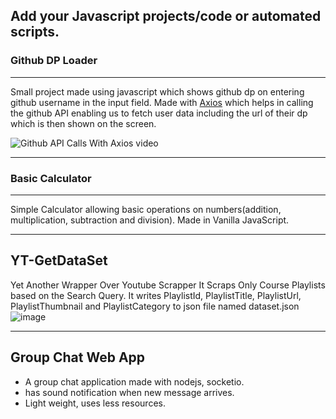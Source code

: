## Add your Javascript projects/code or automated scripts.

<h3><b>Github DP Loader</b></h3><hr>

Small project made using javascript which shows github dp on entering github username in the input field. Made with [Axios](https://axios-http.com/) which helps in calling the github API enabling us to fetch user data including the url of their dp which is then shown on the screen.

![Github API Calls With Axios video](https://user-images.githubusercontent.com/56643117/135519622-394625e9-0e97-40e7-95d6-29b8a90bd498.gif)

<hr />
<h3><b>Basic Calculator</b></h3>
<hr />

Simple Calculator allowing basic operations on numbers(addition, multiplication, subtraction and division). Made in Vanilla JavaScript.

---

## YT-GetDataSet
Yet Another Wrapper Over Youtube Scrapper
It Scraps Only Course Playlists based on the Search Query. It writes PlaylistId, PlaylistTitle, PlaylistUrl, PlaylistThumbnail and PlaylistCategory to json file named dataset.json
![image](https://user-images.githubusercontent.com/46681482/135529898-08bf305c-dd80-4417-af55-7758198f50a9.png)


--- 

## Group Chat Web App

- A group chat application made with nodejs, socketio.
- has sound notification when new message arrives.
- Light weight, uses less resources.
